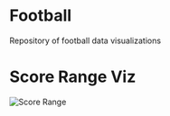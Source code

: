 # Football
Repository of football data visualizations

# Score Range Viz
![Score Range](https://imgur.com/g2BH00h)
